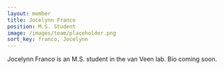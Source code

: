 ```yaml
---
layout: member
title: Jocelynn Franco
position: M.S. Student
image: /images/team/placeholder.png
sort_key: franco, Jocelynn
---
```


Jocelynn Franco is an M.S. student in the van Veen lab. Bio coming soon.
